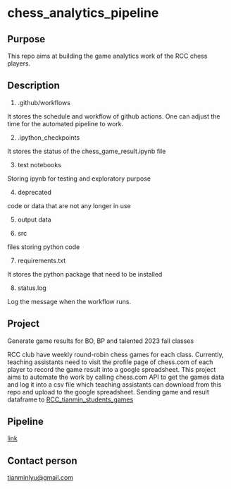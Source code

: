 # chess_analytics_pipeline

## Purpose

This repo aims at building the game analytics work of the RCC chess players.

## Description

1. .github/workflows

It stores the schedule and workflow of github actions. One can adjust the time for the automated pipeline to work.

2. .ipython_checkpoints

It stores the status of the chess_game_result.ipynb file

3. test notebooks

Storing ipynb for testing and exploratory purpose

4. deprecated
   
code or data that are not any longer in use

5. output data

6. src

files storing python code

7. requirements.txt

It stores the python package that need to be installed

8. status.log

Log the message when the workflow runs.


## Project
Generate game results for BO, BP and talented 2023 fall classes

RCC club have weekly round-robin chess games for each class. Currently, teaching assistants need to visit the profile page of chess.com of each player to record the game result into a google spreadsheet. This project aims to automate the work by calling chess.com API to get the games data and log it into a csv file which teaching assistants can download from this repo and upload to the google spreadsheet. Sending game and result dataframe to [RCC_tianmin_students_games](https://docs.google.com/spreadsheets/d/1YbU3GZq58mWu5Kl4l4gPhq96aohmk8gFxbzGr6cpA7o/edit#gid=1280403112) 

## Pipeline

[link](https://drive.google.com/file/d/1scKuLYX9Ru3brCN58rqtqh7iPX5nqGgv/view?usp=sharing)

## Contact person

tianminlyu@gmail.com
